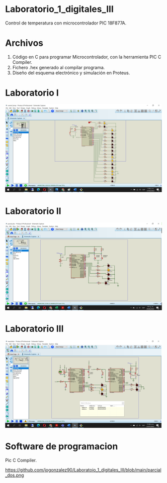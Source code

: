 # Laboratorio_1_digitales_III
Control de temperatura con microcontrolador PIC 18F877A.

# Archivos
1. Código en C para programar Microcontrolador, con la herramienta PIC C Compiler.
2. Fichero .hex generado al compilar programa.
3. Diseño del esquema electrónico y simulación en Proteus.

# Laboratorio I
![Image text](https://github.com/jogonzalez90/Laboratoio_1_digitales_III/blob/main/sumilacion.png)

# Laboratorio II
![Image text](https://github.com/jogonzalez90/Laboratoio_1_digitales_III/blob/main/parcial_dos.png)

# Laboratorio III
![Image text](https://github.com/jogonzalez90/Laboratoio_1_digitales_III/blob/main/mezclador_1.png)

# Software de programacion
Pic C Compiler.

https://github.com/jogonzalez90/Laboratoio_1_digitales_III/blob/main/parcial_dos.png
